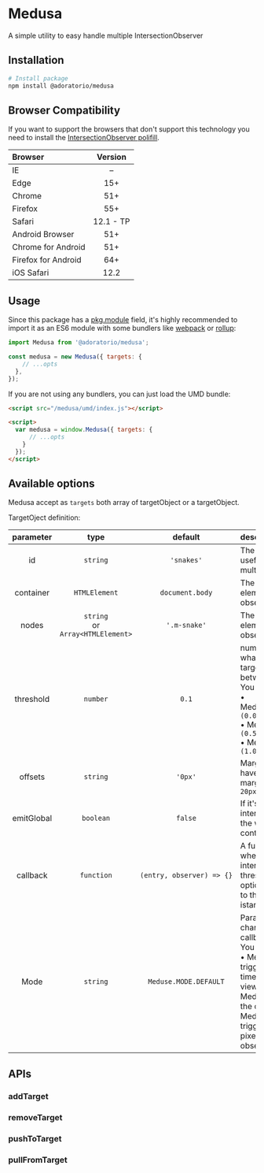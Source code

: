 # Medusa
A simple utility to easy handle multiple IntersectionObserver

## Installation
``` sh
# Install package
npm install @adoratorio/medusa
```

## Browser Compatibility
If you want to support the browsers that don't support this technology you need to install the [IntersectionObserver polifill](https://github.com/w3c/IntersectionObserver/tree/master/polyfill).

| Browser | Version |
| :------ | :-----: |
| IE      | –       |
| Edge    | 15+     |
| Chrome  | 51+     |
| Firefox | 55+     |
| Safari  | 12.1 - TP       |
| Android Browser | 51+     |
| Chrome for Android | 51+  |
| Firefox for Android | 64+ |
| iOS Safari | 12.2 |

## Usage
Since this package has a [pkg.module](https://github.com/rollup/rollup/wiki/pkg.module) field, it's highly recommended to import it as an ES6 module with some bundlers like [webpack](https://webpack.js.org/) or [rollup](https://rollupjs.org/):

```js
import Medusa from '@adoratorio/medusa';

const medusa = new Medusa({ targets: {
    // ...opts
  },
});
```

If you are not using any bundlers, you can just load the UMD bundle:

```html
<script src="/medusa/umd/index.js"></script>

<script>
  var medusa = window.Medusa({ targets: {
      // ...opts
    }
  });
</script>
```

## Available options
Medusa accept as `targets` both array of targetObject or a targetObject.

TargetOject definition:

| parameter | type | default | description |
| :-------: | :--: | :-----: | :---------- |
| id | `string` | `'snakes'` | The Observer identifier, usefull in case you add multiple observer.  |
| container | `HTMLElement` | `document.body` | The node that contains all the elements that you want observe.|
| nodes | `string`<br>or<br>`Array<HTMLElement>` | `'.m-snake'` | The node that contains all the elements that you want observe. |
| threshold | `number` | `0.1` | numbers which indicate at what percentage of the target's visibility, a float value between `(0, 1)`.<br>You can use:<br>• Medusa.THRESHOLD.BEARLY `(0.0)`<br>• Medusa.THRESHOLD.HALF `(0.5)`<br>• Medusa.THRESHOLD.FULL `(1.0)` |
| offsets | `string` | `'0px'` | Margin around the root. Can have values similar to the CSS margin property, e.g. `'10px 20px 30px 40px'` |
| emitGlobal | `boolean` | `false` | If it's true, Medusa emit the intersection custom event on the window insted of the container. |
| callback | `function` | `(entry, observer) => {}` | A function that is executed whenever an element intersect the viewport threshold that you set in the options. You have the access to the single entry and the istance of the observer. |
| Mode | `string` | `Meduse.MODE.DEFAULT` | Parameter that permit to change how many time the callback is execute.<br>You can use:<br>• Medusa.MODE.DEFAULT: trigger the callback every time the element intersect the viewport threshold.<br>Medusa.MODE.ONCE: trigger the callback the only once.<br>Medusa.MODE.BYPIXELS: trigger the callback every pixel when the element observed is in viewport.<br> |


## APIs

### addTarget
### removeTarget
### pushToTarget
### pullFromTarget
